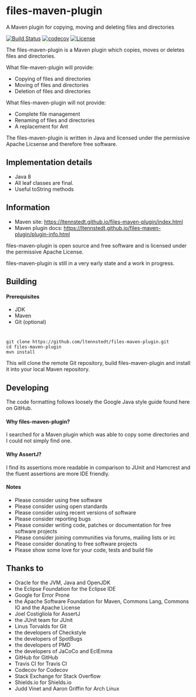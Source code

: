 # files-maven-plugin
A Maven plugin for copying, moving and deleting files and directories

[![Build Status](https://travis-ci.org/ltennstedt/files-maven-plugin.svg?branch=master)](https://travis-ci.org/ltennstedt/files-maven-plugin)
[![codecov](https://codecov.io/gh/ltennstedt/files-maven-plugin/branch/master/graph/badge.svg)](https://codecov.io/gh/ltennstedt/files-maven-plugin)
[![License](https://img.shields.io/badge/license-Apache%20License%202.0-blue.svg)](http://shields.io)

The files-maven-plugin is a Maven plugin which copies, moves or deletes files and directories.

What file-maven-plugin will provide:
* Copying of files and directories
* Moving of files and directories
* Deletion of files and directories

What files-maven-plugin will not provide:
* Complete file management
* Renaming of files and directories
* A replacement for Ant

The files-maven-plugin is written in Java and licensed under the permissive Apache Licsense and therefore free software.

## Implementation details
* Java 8
* All leaf classes are final.
* Useful toString methods

## Information
* Maven site: https://ltennstedt.github.io/files-maven-plugin/index.html
* Maven plugin docs: https://ltennstedt.github.io/files-maven-plugin/plugin-info.html

files-maven-plugin is open source and free software and is licensed under the permissive Apache License.

files-maven-plugin is still in a very early state and a work in progress.

## Building

#### Prerequisites
* JDK
* Maven
* Git (optional)
#
    git clone https://github.com/ltennstedt/files-maven-plugin.git
    cd files-maven-plugin
    mvn install

This will clone the remote Git repository, build files-maven-plugin and install it into your local Maven repository.

## Developing

The code formatting follows loosely the Google Java style guide found here on GitHub.    

#### Why files-maven-plugin?
I searched for a Maven plugin which was able to copy some directories and I could not simply find one.


#### Why AssertJ?
I find its assertions more readable in comparison to JUnit and Hamcrest and the fluent assertions are more IDE 
friendly.

#### Notes
* Please consider using free software
* Please consider using open standards
* Please consider using recent versions of software
* Please consider reporting bugs
* Please consider writing code, patches or documentation for free software projects
* Please consider joining communities via forums, mailing lists or irc
* Please consider donating to free software projects
* Please show some love for your code, tests and build file 

## Thanks to
* Oracle for the JVM, Java and OpenJDK
* the Eclipse Foundation for the Eclipse IDE
* Google for Error Prone
* the Apache Software Foundation for Maven, Commons Lang, Commons IO and the Apache License
* Joel Costigliola for AssertJ
* the JUnit team for JUnit
* Linus Torvalds for Git
* the developers of Checkstyle
* the developers of SpotBugs
* the developers of PMD
* the developers of JaCoCo and EclEmma
* GitHub for GitHub
* Travis CI for Travis CI
* Codecov for Codecov
* Stack Exchange for Stack Overflow
* Shields.io for Shields.io
* Judd Vinet and Aaron Griffin for Arch Linux
